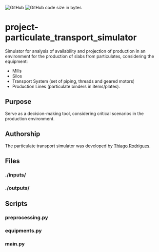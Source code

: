 ![GitHub](https://img.shields.io/github/license/thiagoneye/project-particulate_transport_simulator)
![GitHub code size in bytes](https://img.shields.io/github/languages/code-size/thiagoneye/project-particulate_transport_simulator)

# project-particulate_transport_simulator

Simulator for analysis of availability and projection of production in an environment for the production of slabs from particulates, considering the equipment:

- Mills
- Silos
- Transport System (set of piping, threads and geared motors)
- Production Lines (particulate binders in items/plates).

## Purpose

Serve as a decision-making tool, considering critical scenarios in the production environment.

## Authorship

The particulate transport simulator was developed by [Thiago Rodrigues](https://github.com/thiagoneye/).

## Files

### ./inputs/

### ./outputs/

## Scripts

### preprocessing.py

### equipments.py

### main.py
